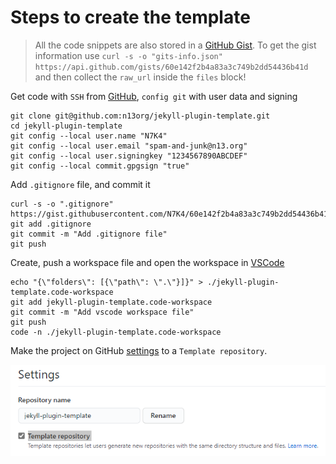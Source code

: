 # Steps to create the template

> All the code snippets are also stored in a [GitHub Gist](https://gist.github.com/N7K4/60e142f2b4a83a3c749b2dd54436b41d). To get the gist information use 
`curl -s -o "gits-info.json" https://api.github.com/gists/60e142f2b4a83a3c749b2dd54436b41d ` and then collect the `raw_url` inside the `files` block!

Get code with `SSH` from [GitHub](https://github.com/n13org/jekyll-plugin-template), `config git` with user data and signing

```shell
git clone git@github.com:n13org/jekyll-plugin-template.git
cd jekyll-plugin-template
git config --local user.name "N7K4"
git config --local user.email "spam-and-junk@n13.org"
git config --local user.signingkey "1234567890ABCDEF"
git config --local commit.gpgsign "true"
```

Add `.gitignore` file, and commit it

```shell
curl -s -o ".gitignore" https://gist.githubusercontent.com/N7K4/60e142f2b4a83a3c749b2dd54436b41d/raw/b7c56985829f2574340b26a8fb46af34588c1e1f/.gitignore
git add .gitignore
git commit -m "Add .gitignore file"
git push
```

Create, push a workspace file and open the workspace in [VSCode](https://code.visualstudio.com/)

```shell
echo "{\"folders\": [{\"path\": \".\"}]}" > ./jekyll-plugin-template.code-workspace
git add jekyll-plugin-template.code-workspace
git commit -m "Add vscode workspace file"
git push
code -n ./jekyll-plugin-template.code-workspace
```

Make the project on GitHub [settings](https://github.com/n13org/jekyll-plugin-template/settings) to a `Template repository`.

![GitHub project settings - template repository](docu-img/TemplateRepository.png)
